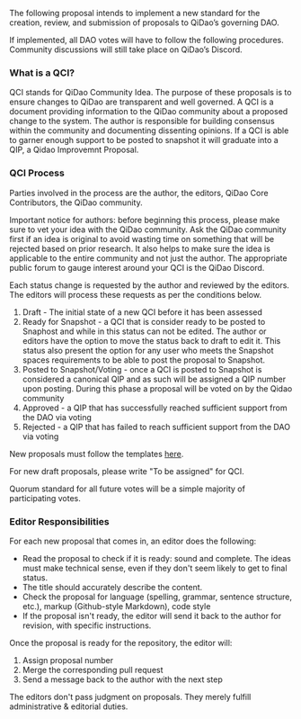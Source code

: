The following proposal intends to implement a new standard for the creation, review, and submission of proposals to QiDao’s governing DAO.

If implemented, all DAO votes will have to follow the following procedures. Community discussions will still take place on QiDao’s Discord.

### What is a QCI?

QCI stands for QiDao Community Idea. The purpose of these proposals is to ensure changes to QiDao are transparent and well governed. A QCI is a document providing information to the QiDao community about a proposed change to the system. The author is responsible for building consensus within the community and documenting dissenting opinions. If a QCI is able to garner enough support to be posted to snapshot it will graduate into a QIP, a Qidao Improvemnt Proposal.

### QCI Process

Parties involved in the process are the author, the editors, QiDao Core Contributors, the QiDao community.

Important notice for authors: before beginning this process, please make sure to vet your idea with the QiDao community. Ask the QiDao community first if an idea is original to avoid wasting time on something that will be rejected based on prior research. It also helps to make sure the idea is applicable to the entire community and not just the author. The appropriate public forum to gauge interest around your QCI is the QiDao Discord.

Each status change is requested by the author and reviewed by the editors. The editors will process these requests as per the conditions below.

1. Draft - The initial state of a new QCI before it has been assessed
2. Ready for Snapshot - a QCI that is consider ready to be posted to Snaphost and while in this status can not be edited. The author or editors have the option to move the status back to draft to edit it. This status also present the option for any user who meets the Snapshot spaces requirements to be able to post the proposal to Snapshot.
3. Posted to Snapshot/Voting - once a QCI is posted to Snapshot is considered a canonical QIP and as such will be assigned a QIP number upon posting.  During this phase a proposal will be voted on by the Qidao community
4. Approved - a QIP that has successfully reached sufficient support from the DAO via voting
5. Rejected - a QIP that has failed to reach sufficient support from the DAO via voting

New proposals must follow the templates [here](https://github.com/publu/QCIs/tree/main/contents/Templates).

For new draft proposals, please write "To be assigned" for QCI.

Quorum standard for all future votes will be a simple majority of participating votes.

### Editor Responsibilities

For each new proposal that comes in, an editor does the following:

* Read the proposal to check if it is ready: sound and complete. The ideas must make technical sense, even if they don't seem likely to get to final status.
* The title should accurately describe the content.
* Check the proposal for language (spelling, grammar, sentence structure, etc.), markup (Github-style Markdown), code style
* If the proposal isn't ready, the editor will send it back to the author for revision, with specific instructions.

Once the proposal is ready for the repository, the editor will:

1. Assign proposal number
2. Merge the corresponding pull request
3. Send a message back to the author with the next step

The editors don't pass judgment on proposals. They merely fulfill administrative & editorial duties.
